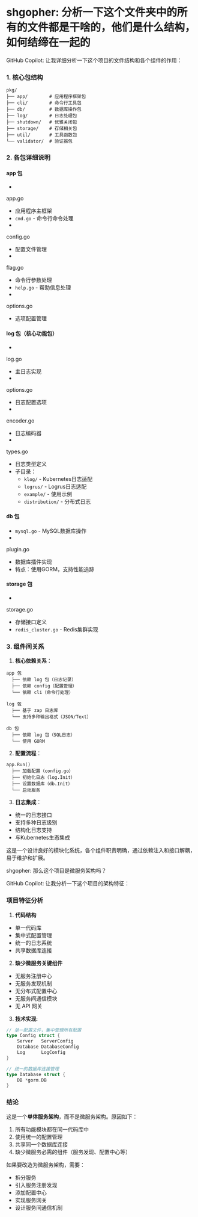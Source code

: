 # shgopher: 分析一下这个文件夹中的所有的文件都是干啥的，他们是什么结构，如何结缔在一起的

GitHub Copilot: 让我详细分析一下这个项目的文件结构和各个组件的作用：

### 1. 核心包结构
```
pkg/
├── app/        # 应用程序框架包
├── cli/        # 命令行工具包
├── db/         # 数据库操作包
├── log/        # 日志处理包
├── shutdown/   # 优雅关闭包
├── storage/    # 存储相关包
├── util/       # 工具函数包
└── validator/  # 验证器包
```

### 2. 各包详细说明

#### app 包
- 

app.go

 - 应用程序主框架
- `cmd.go` - 命令行命令处理
- 

config.go

 - 配置文件管理
- 

flag.go

 - 命令行参数处理
- `help.go` - 帮助信息处理
- 

options.go

 - 选项配置管理

#### log 包（核心功能包）
- 

log.go

 - 主日志实现
- 

options.go

 - 日志配置选项
- 

encoder.go

 - 日志编码器
- 

types.go

 - 日志类型定义
- 子目录：
  - `klog/` - Kubernetes日志适配
  - `logrus/` - Logrus日志适配
  - `example/` - 使用示例
  - `distribution/` - 分布式日志

#### db 包
- `mysql.go` - MySQL数据库操作
- 

plugin.go

 - 数据库插件实现
- 特点：使用GORM，支持性能追踪

#### storage 包
- 

storage.go

 - 存储接口定义
- `redis_cluster.go` - Redis集群实现

### 3. 组件间关系

1. **核心依赖关系**：
```
app 包
  ├── 依赖 log 包（日志记录）
  ├── 依赖 config（配置管理）
  └── 依赖 cli（命令行处理）

log 包
  ├── 基于 zap 日志库
  └── 支持多种输出格式（JSON/Text）

db 包
  ├── 依赖 log 包（SQL日志）
  └── 使用 GORM
```

2. **配置流程**：
```
app.Run()
  ├── 加载配置（config.go）
  ├── 初始化日志（log.Init）
  ├── 设置数据库（db.Init）
  └── 启动服务
```

3. **日志集成**：
- 统一的日志接口
- 支持多种日志级别
- 结构化日志支持
- 与Kubernetes生态集成

这是一个设计良好的模块化系统，各个组件职责明确，通过依赖注入和接口解耦，易于维护和扩展。

shgopher: 那么这个项目是微服务架构吗？

GitHub Copilot: 让我分析一下这个项目的架构特征：

### 项目特征分析

1. **代码结构**
- 单一代码库
- 集中式配置管理
- 统一的日志系统
- 共享数据库连接

2. **缺少微服务关键组件**
- 无服务注册中心
- 无服务发现机制
- 无分布式配置中心
- 无服务间通信模块
- 无 API 网关

3. **技术实现**:
```go
// 单一配置文件，集中管理所有配置
type Config struct {
    Server   ServerConfig
    Database DatabaseConfig
    Log      LogConfig
}
```

```go
// 统一的数据库连接管理
type Database struct {
    DB *gorm.DB
}
```

### 结论

这是一个**单体服务架构**，而不是微服务架构。原因如下：

1. 所有功能模块都在同一代码库中
2. 使用统一的配置管理
3. 共享同一个数据库连接
4. 缺少微服务必需的组件（服务发现、配置中心等）

如果要改造为微服务架构，需要：
- 拆分服务
- 引入服务注册发现
- 添加配置中心
- 实现服务网关
- 设计服务间通信机制
